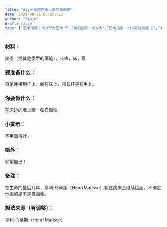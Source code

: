 ```yaml
---
title: "diy一张躺在床上画的自画像"
date: 2021-08-31T05:25:51Z
author: "2jojo"
draft: false
tags: ["艺术指南：diy行为艺术 🕴","物的指南：diy墙","艺术指南：diy实验绘画 🎨","身份指南：diy自我","物的指南：diy床 🛏️"]
---
```



### 材料：

炭条（或其他类型的画笔），长棒，床，墙

### 要准备什么：

将笔连接到杆上。躺在床上，将长杆握在手上。

### 你要做什么：

在床边的墙上画一张自画像。

### 小提示：

不用画得好。

### 额外：

仰望自己！

### 备注：

在生命的最后几年，亨利·马蒂斯（Henri Matisse）躺在病床上继续绘画。不确定他画的是不是自画像。

### 想法来源（有调整）：

亨利·马蒂斯（Henri Matisse）

